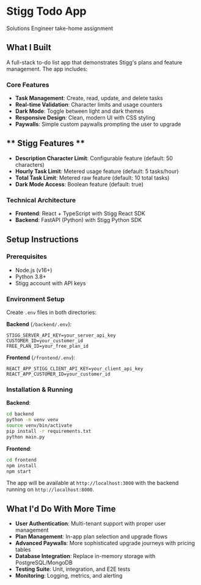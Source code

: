 # Stigg Todo App
Solutions Engineer take-home assignment

## What I Built

A full-stack to-do list app that demonstrates Stigg's plans and feature management. The app includes:

### Core Features
- **Task Management**: Create, read, update, and delete tasks
- **Real-time Validation**: Character limits and usage counters
- **Dark Mode**: Toggle between light and dark themes
- **Responsive Design**: Clean, modern UI with CSS styling
- **Paywalls**: Simple custom paywalls prompting the user to upgrade

## ** Stigg Features **
- **Description Character Limit**: Configurable feature (default: 50 characters)
- **Hourly Task Limit**: Metered usage feature (default: 5 tasks/hour)
- **Total Task Limit**: Metered raw feature (default: 10 total tasks)
- **Dark Mode Access**: Boolean feature (default: true)

### Technical Architecture
- **Frontend**: React + TypeScript with Stigg React SDK
- **Backend**: FastAPI (Python) with Stigg Python SDK

## Setup Instructions

### Prerequisites
- Node.js (v16+)
- Python 3.8+
- Stigg account with API keys

### Environment Setup
Create `.env` files in both directories:

**Backend** (`/backend/.env`):
```
STIGG_SERVER_API_KEY=your_server_api_key
CUSTOMER_ID=your_customer_id  
FREE_PLAN_ID=your_free_plan_id
```

**Frontend** (`/frontend/.env`):
```
REACT_APP_STIGG_CLIENT_API_KEY=your_client_api_key
REACT_APP_CUSTOMER_ID=your_customer_id
```

### Installation & Running

**Backend**:
```bash
cd backend
python -m venv venv
source venv/bin/activate
pip install -r requirements.txt
python main.py
```

**Frontend**:
```bash
cd frontend
npm install
npm start
```

The app will be available at `http://localhost:3000` with the backend running on `http://localhost:8000`.

## What I'd Do With More Time

- **User Authentication**: Multi-tenant support with proper user management
- **Plan Management**: In-app plan selection and upgrade flows
- **Advanced Paywalls**: More sophisticated upgrade journeys with pricing tables
- **Database Integration**: Replace in-memory storage with PostgreSQL/MongoDB
- **Testing Suite**: Unit, integration, and E2E tests
- **Monitoring**: Logging, metrics, and alerting
